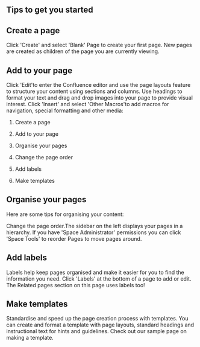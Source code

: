 ## Tips to get you started 


## Create a page

Click 'Create' and select 'Blank' Page to create your first page. New pages are created as children of the page you are currently viewing.


## Add to your page

Click 'Edit'to enter the Confluence editor and use the page layouts feature to structure your content using sections and columns. Use headings to format your text and drag and drop images into your page to provide visual interest. Click 'Insert' and select 'Other 
Macros'to add macros for navigation, special formatting and other media:

1. Create a page

2. Add to your page

3. Organise your pages

4. Change the page order

5. Add labels

6. Make templates


## Organise your pages

Here are some tips for organising your content:

Change the page order.The sidebar on the left displays your pages in a hierarchy. If you have 'Space Administrator' permissions you can click 'Space Tools' to reorder Pages to move pages around. 

## Add labels

Labels help keep pages organised and make it easier for you to find the information you need. Click 'Labels' at the bottom of a page to 
add or edit. The Related pages section on this page uses labels too!


## Make templates

Standardise and speed up the page creation process with templates. You can create and format a template with page layouts, standard headings and instructional text for hints and guidelines. Check out our sample page on making a template.


